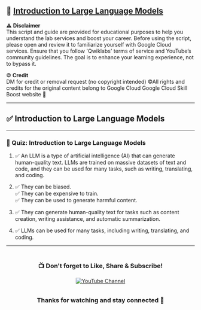 ## 📘 [Introduction to Large Language Models](https://www.cloudskillsboost.google/course_templates/539)

⚠️ **Disclaimer**  
This script and guide are provided for educational purposes to help you understand the lab services and boost your career. Before using the script, please open and review it to familiarize yourself with Google Cloud services. Ensure that you follow 'Qwiklabs' terms of service and YouTube’s community guidelines. The goal is to enhance your learning experience, not to bypass it.

© **Credit**  
DM for credit or removal request (no copyright intended) ©All rights and credits for the original content belong to Google Cloud Google Cloud Skill Boost website 🙏

---

## ✅ Introduction to Large Language Models

---

### 📘 Quiz: Introduction to Large Language Models

1. ✅ An LLM is a type of artificial intelligence (AI) that can generate human-quality text. LLMs are trained on massive datasets of text and code, and they can be used for many tasks, such as writing, translating, and coding.

2. ✅ They can be biased.  
   ✅ They can be expensive to train.  
   ✅ They can be used to generate harmful content.

3. ✅ They can generate human-quality text for tasks such as content creation, writing assistance, and automatic summarization.

4. ✅ LLMs can be used for many tasks, including writing, translating, and coding.

---

<div align="center" style="padding: 5px;"> 
  <h3>📺 Don't forget to Like, Share & Subscribe!</h3>  
  <a href="https://www.youtube.com/@ArcadeGenius-z1"> 
    <img src="https://img.shields.io/badge/YouTube-Arcade%20Genius-FF0000?style=for-the-badge&logo=youtube&logoColor=white" alt="YouTube Channel"> 
  </a> 
</div>

<div align="center" style="padding: 5px;"> 
  <h3>Thanks for watching and stay connected 🙂</h3> 
</div>

